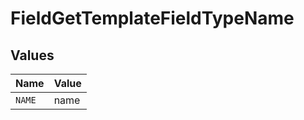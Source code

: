 # FieldGetTemplateFieldTypeName


## Values

| Name   | Value  |
| ------ | ------ |
| `NAME` | name   |